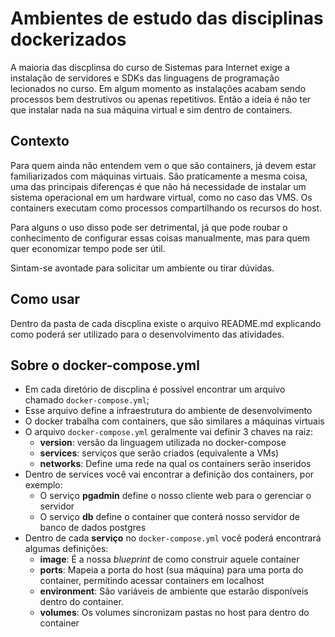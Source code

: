 # Ambientes de estudo das disciplinas dockerizados

A maioria das discplinsa do curso de Sistemas para Internet exige a instalação de servidores e SDKs das linguagens de programação lecionados no curso.
Em algum momento as instalações acabam sendo processos bem destrutivos ou apenas repetitivos.
Então a ideia é não ter que instalar nada na sua máquina virtual e sim dentro de containers.


## Contexto

Para quem ainda não entendem vem o que são containers, já devem estar familiarizados com máquinas virtuais.
São praticamente a mesma coisa, uma das principais diferenças é que não há necessidade de instalar um sistema operacional em um hardware virtual, como no caso das VMS.
Os containers executam como processos compartilhando os recursos do host.

Para alguns o uso disso pode ser detrimental, já que pode roubar o conhecimento de configurar essas coisas manualmente, mas para quem quer economizar tempo pode ser útil.

Sintam-se avontade para solicitar um ambiente ou tirar dúvidas.


## Como usar

Dentro da pasta de cada discplina existe o arquivo README.md explicando como poderá ser utilizado para o desenvolvimento das atividades.


## Sobre o docker-compose.yml

- Em cada diretório de discplina é possível encontrar um arquivo chamado `docker-compose.yml`;
- Esse arquivo define a infraestrutura do ambiente de desenvolvimento
- O docker trabalha com containers, que são similares a máquinas virtuais
- O arquivo `docker-compose.yml` geralmente vai definir 3 chaves na raiz:
  - **version**: versão da linguagem utilizada no docker-compose
  - **services**: serviços que serão criados (equivalente a VMs)
  - **networks**: Define uma rede na qual os containers serão inseridos
- Dentro de services você vai encontrar a definição dos containers, por exemplo:
    - O serviço **pgadmin** define o nosso cliente web para o gerenciar o servidor
    - O serviço **db** define o container que conterá nosso servidor de banco de dados postgres
- Dentro de cada **serviço** no `docker-compose.yml` você poderá encontrará algumas definições:
    - **image**: É a nossa *blueprint* de como construir aquele container
    - **ports**: Mapeia a porta do host (sua máquina) para uma porta do container, permitindo acessar containers em localhost
    - **environment**: São variáveis de ambiente que estarão disponíveis dentro do container.
    - **volumes**: Os volumes sincronizam pastas no host para dentro do container